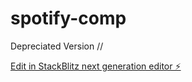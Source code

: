 # spotify-comp

Depreciated Version //

[Edit in StackBlitz next generation editor ⚡️](https://stackblitz.com/~/github.com/jsscotty/spotify-comp)
